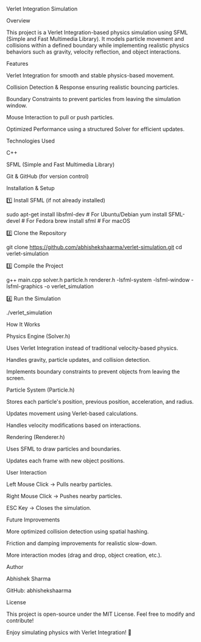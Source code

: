 Verlet Integration Simulation

Overview

This project is a Verlet Integration-based physics simulation using SFML (Simple and Fast Multimedia Library). It models particle movement and collisions within a defined boundary while implementing realistic physics behaviors such as gravity, velocity reflection, and object interactions.

Features

Verlet Integration for smooth and stable physics-based movement.

Collision Detection & Response ensuring realistic bouncing particles.

Boundary Constraints to prevent particles from leaving the simulation window.

Mouse Interaction to pull or push particles.

Optimized Performance using a structured Solver for efficient updates.

Technologies Used

C++

SFML (Simple and Fast Multimedia Library)

Git & GitHub (for version control)

Installation & Setup

1️⃣ Install SFML (if not already installed)

sudo apt-get install libsfml-dev  # For Ubuntu/Debian
yum install SFML-devel             # For Fedora
brew install sfml                  # For macOS

2️⃣ Clone the Repository

git clone https://github.com/abhishekshaarma/verlet-simulation.git
cd verlet-simulation

3️⃣ Compile the Project

g++ main.cpp solver.h particle.h renderer.h -lsfml-system -lsfml-window -lsfml-graphics -o verlet_simulation

4️⃣ Run the Simulation

./verlet_simulation

How It Works

Physics Engine (Solver.h)

Uses Verlet Integration instead of traditional velocity-based physics.

Handles gravity, particle updates, and collision detection.

Implements boundary constraints to prevent objects from leaving the screen.

Particle System (Particle.h)

Stores each particle's position, previous position, acceleration, and radius.

Updates movement using Verlet-based calculations.

Handles velocity modifications based on interactions.

Rendering (Renderer.h)

Uses SFML to draw particles and boundaries.

Updates each frame with new object positions.

User Interaction

Left Mouse Click → Pulls nearby particles.

Right Mouse Click → Pushes nearby particles.

ESC Key → Closes the simulation.

Future Improvements

More optimized collision detection using spatial hashing.

Friction and damping improvements for realistic slow-down.

More interaction modes (drag and drop, object creation, etc.).

Author

Abhishek Sharma

GitHub: abhishekshaarma

License

This project is open-source under the MIT License. Feel free to modify and contribute!

Enjoy simulating physics with Verlet Integration! 🚀
